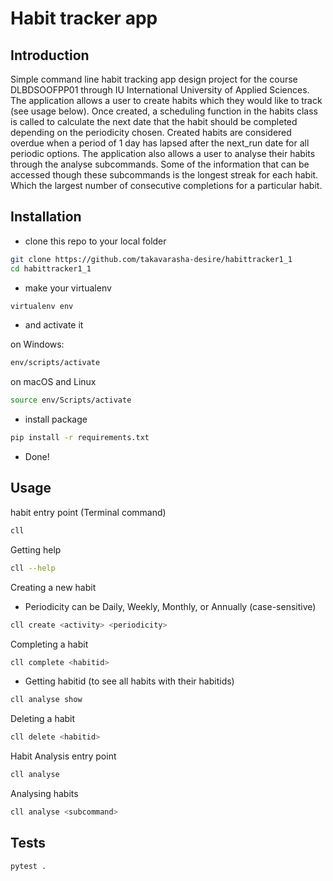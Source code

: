 # Habit tracker app
## Introduction
Simple command line habit tracking app design project for the
course  DLBDSOOFPP01 through IU International University of
Applied Sciences.
The application allows a user to create habits which they would
like to track (see usage below). Once created, a scheduling function
in the habits class is called to calculate the next date that the
habit should be completed depending on the periodicity chosen.
Created habits are considered overdue when a period of 1 day
has lapsed after the next_run date for all periodic options.
The application also allows a user to analyse their habits through
the analyse subcommands. Some of the information that can be accessed
though these subcommands is the longest streak for each habit. Which
the largest number of consecutive completions for a particular habit.

## Installation
* clone this repo to your local folder
```bash
git clone https://github.com/takavarasha-desire/habittracker1_1
cd habittracker1_1
```
* make your virtualenv
```bash
virtualenv env
```
* and activate it

on Windows:
```bash
env/scripts/activate
```
on macOS and Linux
```bash
source env/Scripts/activate
```
* install package 
```bash
pip install -r requirements.txt
```
* Done!

## Usage
habit entry point (Terminal command)
``` bash
cll
```
Getting help
```bash
cll --help
```
Creating a new habit
* Periodicity can be Daily, Weekly, Monthly, or Annually (case-sensitive)
```bash
cll create <activity> <periodicity>
```
Completing a habit
```bash
cll complete <habitid>
```
* Getting habitid (to see all habits with their habitids)
```bash
cll analyse show
```
Deleting a habit
```bash
cll delete <habitid>
```
Habit Analysis entry point
```bash
cll analyse
```
Analysing habits
```bash
cll analyse <subcommand>
```
## Tests
```bash
pytest .
```
